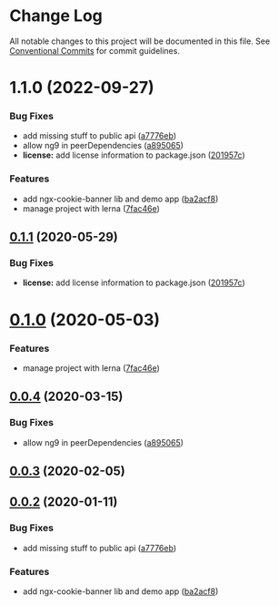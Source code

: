 # Change Log

All notable changes to this project will be documented in this file.
See [Conventional Commits](https://conventionalcommits.org) for commit guidelines.

# 1.1.0 (2022-09-27)


### Bug Fixes

* add missing stuff to public api ([a7776eb](https://github.com/guillermodelagala/ngx-cookie-banner/commit/a7776eb3f8c20789aab35544cdf5be8a0ca3c5dd))
* allow ng9 in peerDependencies ([a895065](https://github.com/guillermodelagala/ngx-cookie-banner/commit/a895065ef1add7d37bc4fef202f458899a5c568f))
* **license:** add license information to package.json ([201957c](https://github.com/guillermodelagala/ngx-cookie-banner/commit/201957ca7f828746a3cba55732284f245491cd42))


### Features

* add ngx-cookie-banner lib and demo app ([ba2acf8](https://github.com/guillermodelagala/ngx-cookie-banner/commit/ba2acf8b9282cf0fd14bff4fc885b0e6d9e90c1a))
* manage project with lerna ([7fac46e](https://github.com/guillermodelagala/ngx-cookie-banner/commit/7fac46e1933bfec5c482afbd5b11a6f83306838e))





## [0.1.1](https://github.com/exportarts/ngx-cookie-banner/compare/v0.1.0...v0.1.1) (2020-05-29)


### Bug Fixes

* **license:** add license information to package.json ([201957c](https://github.com/exportarts/ngx-cookie-banner/commit/201957ca7f828746a3cba55732284f245491cd42))





# [0.1.0](https://github.com/exportarts/ngx-cookie-banner/compare/v0.0.4...v0.1.0) (2020-05-03)


### Features

* manage project with lerna ([7fac46e](https://github.com/exportarts/ngx-cookie-banner/commit/7fac46e1933bfec5c482afbd5b11a6f83306838e))





## [0.0.4](https://github.com/exportarts/ngx-cookie-banner/compare/v0.0.3...v0.0.4) (2020-03-15)


### Bug Fixes

* allow ng9 in peerDependencies ([a895065](https://github.com/exportarts/ngx-cookie-banner/commit/a895065ef1add7d37bc4fef202f458899a5c568f))



## [0.0.3](https://github.com/exportarts/ngx-cookie-banner/compare/v0.0.2...v0.0.3) (2020-02-05)



## [0.0.2](https://github.com/exportarts/ngx-cookie-banner/compare/ba2acf8b9282cf0fd14bff4fc885b0e6d9e90c1a...v0.0.2) (2020-01-11)


### Bug Fixes

* add missing stuff to public api ([a7776eb](https://github.com/exportarts/ngx-cookie-banner/commit/a7776eb3f8c20789aab35544cdf5be8a0ca3c5dd))


### Features

* add ngx-cookie-banner lib and demo app ([ba2acf8](https://github.com/exportarts/ngx-cookie-banner/commit/ba2acf8b9282cf0fd14bff4fc885b0e6d9e90c1a))
